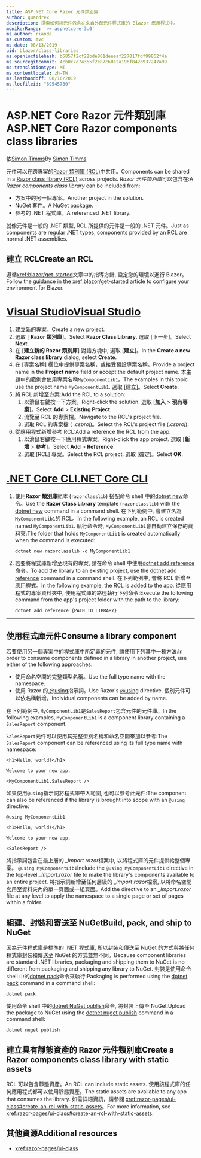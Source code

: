 ```yaml
---
title: ASP.NET Core Razor 元件類別庫
author: guardrex
description: 探索如何將元件包含在來自外部元件程式庫的 Blazor 應用程式中。
monikerRange: '>= aspnetcore-3.0'
ms.author: riande
ms.custom: mvc
ms.date: 08/13/2019
uid: blazor/class-libraries
ms.openlocfilehash: b5857f2cf22bde801deeeaf227817fdf99862f4a
ms.sourcegitcommit: 4cb0c7e74355f2e87c60e2a196f842b937247a99
ms.translationtype: MT
ms.contentlocale: zh-TW
ms.lasthandoff: 08/16/2019
ms.locfileid: "69545780"
---
```

# <a name="aspnet-core-razor-components-class-libraries"></a><span data-ttu-id="f5aa4-103">ASP.NET Core Razor 元件類別庫</span><span class="sxs-lookup"><span data-stu-id="f5aa4-103">ASP.NET Core Razor components class libraries</span></span>

<span data-ttu-id="f5aa4-104">依[Simon Timms](https://github.com/stimms)</span><span class="sxs-lookup"><span data-stu-id="f5aa4-104">By [Simon Timms](https://github.com/stimms)</span></span>

<span data-ttu-id="f5aa4-105">元件可以在跨專案的[Razor 類別庫 (RCL)](xref:razor-pages/ui-class)中共用。</span><span class="sxs-lookup"><span data-stu-id="f5aa4-105">Components can be shared in a [Razor class library (RCL)](xref:razor-pages/ui-class) across projects.</span></span> <span data-ttu-id="f5aa4-106">*Razor 元件類別庫*可以包含在:</span><span class="sxs-lookup"><span data-stu-id="f5aa4-106">A *Razor components class library* can be included from:</span></span>

* <span data-ttu-id="f5aa4-107">方案中的另一個專案。</span><span class="sxs-lookup"><span data-stu-id="f5aa4-107">Another project in the solution.</span></span>
* <span data-ttu-id="f5aa4-108">NuGet 套件。</span><span class="sxs-lookup"><span data-stu-id="f5aa4-108">A NuGet package.</span></span>
* <span data-ttu-id="f5aa4-109">參考的 .NET 程式庫。</span><span class="sxs-lookup"><span data-stu-id="f5aa4-109">A referenced .NET library.</span></span>

<span data-ttu-id="f5aa4-110">就像元件是一般的 .NET 類型, RCL 所提供的元件是一般的 .NET 元件。</span><span class="sxs-lookup"><span data-stu-id="f5aa4-110">Just as components are regular .NET types, components provided by an RCL are normal .NET assemblies.</span></span>

## <a name="create-an-rcl"></a><span data-ttu-id="f5aa4-111">建立 RCL</span><span class="sxs-lookup"><span data-stu-id="f5aa4-111">Create an RCL</span></span>

<span data-ttu-id="f5aa4-112">遵循<xref:blazor/get-started>文章中的指導方針, 設定您的環境以進行 Blazor。</span><span class="sxs-lookup"><span data-stu-id="f5aa4-112">Follow the guidance in the <xref:blazor/get-started> article to configure your environment for Blazor.</span></span>

# <a name="visual-studiotabvisual-studio"></a>[<span data-ttu-id="f5aa4-113">Visual Studio</span><span class="sxs-lookup"><span data-stu-id="f5aa4-113">Visual Studio</span></span>](#tab/visual-studio)

1. <span data-ttu-id="f5aa4-114">建立新的專案。</span><span class="sxs-lookup"><span data-stu-id="f5aa4-114">Create a new project.</span></span>
1. <span data-ttu-id="f5aa4-115">選取 [ **Razor 類別庫**]。</span><span class="sxs-lookup"><span data-stu-id="f5aa4-115">Select **Razor Class Library**.</span></span> <span data-ttu-id="f5aa4-116">選取 [下一步]。</span><span class="sxs-lookup"><span data-stu-id="f5aa4-116">Select **Next**.</span></span>
1. <span data-ttu-id="f5aa4-117">在 [**建立新的 Razor 類別庫**] 對話方塊中, 選取 [**建立**]。</span><span class="sxs-lookup"><span data-stu-id="f5aa4-117">In the **Create a new Razor class library** dialog, select **Create**.</span></span>
1. <span data-ttu-id="f5aa4-118">在 [專案名稱] 欄位中提供專案名稱，或接受預設專案名稱。</span><span class="sxs-lookup"><span data-stu-id="f5aa4-118">Provide a project name in the **Project name** field or accept the default project name.</span></span> <span data-ttu-id="f5aa4-119">本主題中的範例會使用專案名稱`MyComponentLib1`。</span><span class="sxs-lookup"><span data-stu-id="f5aa4-119">The examples in this topic use the project name `MyComponentLib1`.</span></span> <span data-ttu-id="f5aa4-120">選取 [建立]。</span><span class="sxs-lookup"><span data-stu-id="f5aa4-120">Select **Create**.</span></span>
1. <span data-ttu-id="f5aa4-121">將 RCL 新增至方案:</span><span class="sxs-lookup"><span data-stu-id="f5aa4-121">Add the RCL to a solution:</span></span>
   1. <span data-ttu-id="f5aa4-122">以滑鼠右鍵按一下方案。</span><span class="sxs-lookup"><span data-stu-id="f5aa4-122">Right-click the solution.</span></span> <span data-ttu-id="f5aa4-123">選取 [**加入** > **現有專案**]。</span><span class="sxs-lookup"><span data-stu-id="f5aa4-123">Select **Add** > **Existing Project**.</span></span>
   1. <span data-ttu-id="f5aa4-124">流覽至 RCL 的專案檔。</span><span class="sxs-lookup"><span data-stu-id="f5aa4-124">Navigate to the RCL's project file.</span></span>
   1. <span data-ttu-id="f5aa4-125">選取 RCL 的專案檔 ( *.csproj*)。</span><span class="sxs-lookup"><span data-stu-id="f5aa4-125">Select the RCL's project file (*.csproj*).</span></span>
1. <span data-ttu-id="f5aa4-126">從應用程式新增參考 RCL:</span><span class="sxs-lookup"><span data-stu-id="f5aa4-126">Add a reference the RCL from the app:</span></span>
   1. <span data-ttu-id="f5aa4-127">以滑鼠右鍵按一下應用程式專案。</span><span class="sxs-lookup"><span data-stu-id="f5aa4-127">Right-click the app project.</span></span> <span data-ttu-id="f5aa4-128">選取 [**新增** > **參考**]。</span><span class="sxs-lookup"><span data-stu-id="f5aa4-128">Select **Add** > **Reference**.</span></span>
   1. <span data-ttu-id="f5aa4-129">選取 [RCL] 專案。</span><span class="sxs-lookup"><span data-stu-id="f5aa4-129">Select the RCL project.</span></span> <span data-ttu-id="f5aa4-130">選取 [確定]。</span><span class="sxs-lookup"><span data-stu-id="f5aa4-130">Select **OK**.</span></span>

# <a name="net-core-clitabnetcore-cli"></a>[<span data-ttu-id="f5aa4-131">.NET Core CLI</span><span class="sxs-lookup"><span data-stu-id="f5aa4-131">.NET Core CLI</span></span>](#tab/netcore-cli)

1. <span data-ttu-id="f5aa4-132">使用**Razor 類別庫**範本 (`razorclasslib`) 搭配命令 shell 中的[dotnet new](/dotnet/core/tools/dotnet-new)命令。</span><span class="sxs-lookup"><span data-stu-id="f5aa4-132">Use the **Razor Class Library** template (`razorclasslib`) with the [dotnet new](/dotnet/core/tools/dotnet-new) command in a command shell.</span></span> <span data-ttu-id="f5aa4-133">在下列範例中, 會建立名為`MyComponentLib1`的 RCL。</span><span class="sxs-lookup"><span data-stu-id="f5aa4-133">In the following example, an RCL is created named `MyComponentLib1`.</span></span> <span data-ttu-id="f5aa4-134">執行命令時, `MyComponentLib1`會自動建立保存的資料夾:</span><span class="sxs-lookup"><span data-stu-id="f5aa4-134">The folder that holds `MyComponentLib1` is created automatically when the command is executed:</span></span>

   ```console
   dotnet new razorclasslib -o MyComponentLib1
   ```

1. <span data-ttu-id="f5aa4-135">若要將程式庫新增至現有的專案, 請在命令 shell 中使用[dotnet add reference](/dotnet/core/tools/dotnet-add-reference)命令。</span><span class="sxs-lookup"><span data-stu-id="f5aa4-135">To add the library to an existing project, use the [dotnet add reference](/dotnet/core/tools/dotnet-add-reference) command in a command shell.</span></span> <span data-ttu-id="f5aa4-136">在下列範例中, 會將 RCL 新增至應用程式。</span><span class="sxs-lookup"><span data-stu-id="f5aa4-136">In the following example, the RCL is added to the app.</span></span> <span data-ttu-id="f5aa4-137">從應用程式的專案資料夾中, 使用程式庫的路徑執行下列命令:</span><span class="sxs-lookup"><span data-stu-id="f5aa4-137">Execute the following command from the app's project folder with the path to the library:</span></span>

   ```console
   dotnet add reference {PATH TO LIBRARY}
   ```

---

## <a name="consume-a-library-component"></a><span data-ttu-id="f5aa4-138">使用程式庫元件</span><span class="sxs-lookup"><span data-stu-id="f5aa4-138">Consume a library component</span></span>

<span data-ttu-id="f5aa4-139">若要使用另一個專案中的程式庫中所定義的元件, 請使用下列其中一種方法:</span><span class="sxs-lookup"><span data-stu-id="f5aa4-139">In order to consume components defined in a library in another project, use either of the following approaches:</span></span>

* <span data-ttu-id="f5aa4-140">使用命名空間的完整類型名稱。</span><span class="sxs-lookup"><span data-stu-id="f5aa4-140">Use the full type name with the namespace.</span></span>
* <span data-ttu-id="f5aa4-141">使用 Razor 的[ \@using](xref:mvc/views/razor#using)指示詞。</span><span class="sxs-lookup"><span data-stu-id="f5aa4-141">Use Razor's [\@using](xref:mvc/views/razor#using) directive.</span></span> <span data-ttu-id="f5aa4-142">個別元件可以依名稱新增。</span><span class="sxs-lookup"><span data-stu-id="f5aa4-142">Individual components can be added by name.</span></span>

<span data-ttu-id="f5aa4-143">在下列範例中, `MyComponentLib1`是`SalesReport`包含元件的元件庫。</span><span class="sxs-lookup"><span data-stu-id="f5aa4-143">In the following examples, `MyComponentLib1` is a component library containing a `SalesReport` component.</span></span>

<span data-ttu-id="f5aa4-144">`SalesReport`元件可以使用其完整型別名稱和命名空間來加以參考:</span><span class="sxs-lookup"><span data-stu-id="f5aa4-144">The `SalesReport` component can be referenced using its full type name with namespace:</span></span>

```cshtml
<h1>Hello, world!</h1>

Welcome to your new app.

<MyComponentLib1.SalesReport />
```

<span data-ttu-id="f5aa4-145">如果使用`@using`指示詞將程式庫帶入範圍, 也可以參考此元件:</span><span class="sxs-lookup"><span data-stu-id="f5aa4-145">The component can also be referenced if the library is brought into scope with an `@using` directive:</span></span>

```cshtml
@using MyComponentLib1

<h1>Hello, world!</h1>

Welcome to your new app.

<SalesReport />
```

<span data-ttu-id="f5aa4-146">將指示詞包含在最上層的 *_Import razor*檔案中, 以將程式庫的元件提供給整個專案。 `@using MyComponentLib1`</span><span class="sxs-lookup"><span data-stu-id="f5aa4-146">Include the `@using MyComponentLib1` directive in the top-level *_Import.razor* file to make the library's components available to an entire project.</span></span> <span data-ttu-id="f5aa4-147">將指示詞新增至任何層級的 *_Import razor*檔案, 以將命名空間套用至資料夾內的單一頁面或一組頁面。</span><span class="sxs-lookup"><span data-stu-id="f5aa4-147">Add the directive to an *_Import.razor* file at any level to apply the namespace to a single page or set of pages within a folder.</span></span>

## <a name="build-pack-and-ship-to-nuget"></a><span data-ttu-id="f5aa4-148">組建、封裝和寄送至 NuGet</span><span class="sxs-lookup"><span data-stu-id="f5aa4-148">Build, pack, and ship to NuGet</span></span>

<span data-ttu-id="f5aa4-149">因為元件程式庫是標準的 .NET 程式庫, 所以封裝和傳送至 NuGet 的方式與將任何程式庫封裝和傳送至 NuGet 的方式並無不同。</span><span class="sxs-lookup"><span data-stu-id="f5aa4-149">Because component libraries are standard .NET libraries, packaging and shipping them to NuGet is no different from packaging and shipping any library to NuGet.</span></span> <span data-ttu-id="f5aa4-150">封裝是使用命令 shell 中的[dotnet pack](/dotnet/core/tools/dotnet-pack)命令來執行:</span><span class="sxs-lookup"><span data-stu-id="f5aa4-150">Packaging is performed using the [dotnet pack](/dotnet/core/tools/dotnet-pack) command in a command shell:</span></span>

```console
dotnet pack
```

<span data-ttu-id="f5aa4-151">使用命令 shell 中的[dotnet NuGet publish](/dotnet/core/tools/dotnet-nuget-push)命令, 將封裝上傳至 NuGet:</span><span class="sxs-lookup"><span data-stu-id="f5aa4-151">Upload the package to NuGet using the [dotnet nuget publish](/dotnet/core/tools/dotnet-nuget-push) command in a command shell:</span></span>

```console
dotnet nuget publish
```

## <a name="create-a-razor-components-class-library-with-static-assets"></a><span data-ttu-id="f5aa4-152">建立具有靜態資產的 Razor 元件類別庫</span><span class="sxs-lookup"><span data-stu-id="f5aa4-152">Create a Razor components class library with static assets</span></span>

<span data-ttu-id="f5aa4-153">RCL 可以包含靜態資產。</span><span class="sxs-lookup"><span data-stu-id="f5aa4-153">An RCL can include static assets.</span></span> <span data-ttu-id="f5aa4-154">使用該程式庫的任何應用程式都可以使用靜態資產。</span><span class="sxs-lookup"><span data-stu-id="f5aa4-154">The static assets are available to any app that consumes the library.</span></span> <span data-ttu-id="f5aa4-155">如需詳細資訊，請參閱 <xref:razor-pages/ui-class#create-an-rcl-with-static-assets>。</span><span class="sxs-lookup"><span data-stu-id="f5aa4-155">For more information, see <xref:razor-pages/ui-class#create-an-rcl-with-static-assets>.</span></span>

## <a name="additional-resources"></a><span data-ttu-id="f5aa4-156">其他資源</span><span class="sxs-lookup"><span data-stu-id="f5aa4-156">Additional resources</span></span>

* <xref:razor-pages/ui-class>
